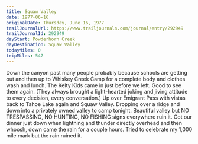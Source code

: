 ```yaml
---
title: Squaw Valley
date: 1977-06-16
originalDate: Thursday, June 16, 1977
trailJournalUrl: https://www.trailjournals.com/journal/entry/292949
trailJournalId: 292949
dayStart: Powderhorn Creek
dayDestination: Squaw Valley
todayMiles: 0
tripMiles: 547
---
```

Down the canyon past many people probably because schools are getting out and then up to Whiskey Creek Camp for a complete body and clothes wash and lunch. The Kelty Kids came in just before we left. Good to see them again. (They always brought a light-hearted joking and jiving attitude to every decision, every conversation.) Up over Emigrant Pass with vistas back to Tahoe Lake again and Squaw Valley. Dropping over a ridge and down into a privately owned valley to camp tonight. Beautiful valley but NO TRESPASSING, NO HUNTING, NO FISHING signs everywhere ruin it. Got our dinner just down when lightning and thunder directly overhead and then whoosh, down came the rain for a couple hours. Tried to celebrate my 1,000 mile mark but the rain ruined it.
